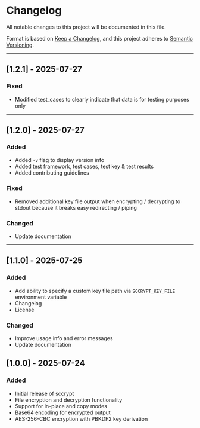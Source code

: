 # Changelog

All notable changes to this project will be documented in this file.

Format is based on [Keep a Changelog](https://keepachangelog.com/en/1.0.0/),
and this project adheres to [Semantic Versioning](https://semver.org/spec/v2.0.0.html).

---

## [1.2.1] - 2025-07-27

### Fixed
- Modified test_cases to clearly indicate that data is for testing purposes only

---

## [1.2.0] - 2025-07-27

### Added
- Added `-v` flag to display version info
- Added test framework, test cases, test key & test results
- Added contributing guidelines

### Fixed
- Removed additional key file output when encrypting / decrypting to stdout because it breaks easy redirecting / piping

### Changed
- Update documentation

---

## [1.1.0] - 2025-07-25

### Added
- Add ability to specify a custom key file path via `SCCRYPT_KEY_FILE` environment variable
- Changelog
- License

### Changed
- Improve usage info and error messages
- Update documentation

## [1.0.0] - 2025-07-24

### Added
- Initial release of sccrypt
- File encryption and decryption functionality
- Support for in-place and copy modes
- Base64 encoding for encrypted output
- AES-256-CBC encryption with PBKDF2 key derivation 